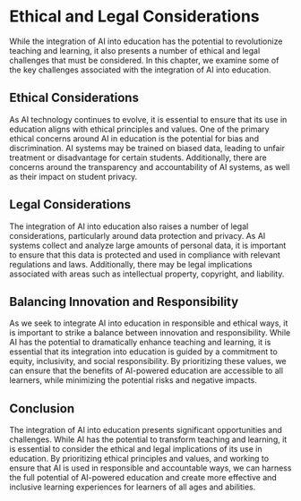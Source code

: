 Ethical and Legal Considerations
============================================================================================

While the integration of AI into education has the potential to revolutionize teaching and learning, it also presents a number of ethical and legal challenges that must be considered. In this chapter, we examine some of the key challenges associated with the integration of AI into education.

Ethical Considerations
----------------------

As AI technology continues to evolve, it is essential to ensure that its use in education aligns with ethical principles and values. One of the primary ethical concerns around AI in education is the potential for bias and discrimination. AI systems may be trained on biased data, leading to unfair treatment or disadvantage for certain students. Additionally, there are concerns around the transparency and accountability of AI systems, as well as their impact on student privacy.

Legal Considerations
--------------------

The integration of AI into education also raises a number of legal considerations, particularly around data protection and privacy. As AI systems collect and analyze large amounts of personal data, it is important to ensure that this data is protected and used in compliance with relevant regulations and laws. Additionally, there may be legal implications associated with areas such as intellectual property, copyright, and liability.

Balancing Innovation and Responsibility
---------------------------------------

As we seek to integrate AI into education in responsible and ethical ways, it is important to strike a balance between innovation and responsibility. While AI has the potential to dramatically enhance teaching and learning, it is essential that its integration into education is guided by a commitment to equity, inclusivity, and social responsibility. By prioritizing these values, we can ensure that the benefits of AI-powered education are accessible to all learners, while minimizing the potential risks and negative impacts.

Conclusion
----------

The integration of AI into education presents significant opportunities and challenges. While AI has the potential to transform teaching and learning, it is essential to consider the ethical and legal implications of its use in education. By prioritizing ethical principles and values, and working to ensure that AI is used in responsible and accountable ways, we can harness the full potential of AI-powered education and create more effective and inclusive learning experiences for learners of all ages and abilities.
